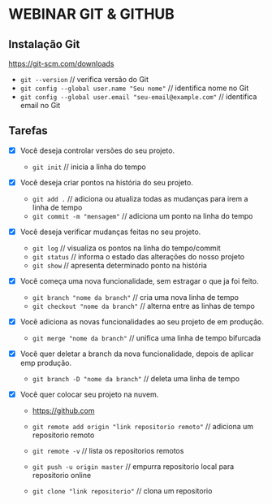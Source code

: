 # WEBINAR GIT & GITHUB

## Instalação Git

https://git-scm.com/downloads

- `git --version` // verifica versão do Git
- `git config --global user.name "Seu nome"` // identifica nome no Git
- `git config --global user.email "seu-email@example.com"` // identifica email no Git


## Tarefas

- [X] Você deseja controlar versões do seu projeto.
    - `git init` // inicia a linha do tempo
    
- [X] Você deseja criar pontos na história do seu projeto.
    - `git add .` // adiciona ou atualiza todas as mudanças para irem a linha de tempo
    - `git commit -m "mensagem"` // adiciona um ponto na linha do tempo

- [X] Você deseja verificar mudanças feitas no seu projeto.
    - `git log` // visualiza os pontos na linha do tempo/commit
    - `git status` // informa o estado das alterações do nosso projeto
    - `git show` // apresenta determinado ponto na história
    
- [X] Você começa uma nova funcionalidade, sem estragar o que ja foi feito.
    - `git branch "nome da branch"` // cria uma nova linha de tempo
    - `git checkout "nome da branch"` // alterna entre as linhas de tempo
    
- [X] Você adiciona as novas funcionalidades ao seu projeto de em produção.
    - `git merge "nome da branch"` // unifica uma linha de tempo bifurcada
    
- [X] Você quer deletar a branch da nova funcionalidade, depois de aplicar emp produção.
    - `git branch -D "nome da branch"` // deleta uma linha de tempo
    
- [X] Você quer colocar seu projeto na nuvem.
    
    - https://github.com

    - `git remote add origin "link repositorio remoto"` // adiciona um repositorio remoto
    - `git remote -v` // lista os repositorios remotos
    - `git push -u origin master` // empurra repositorio local para repositorio online
    - `git clone "link repositorio"` // clona um repositorio